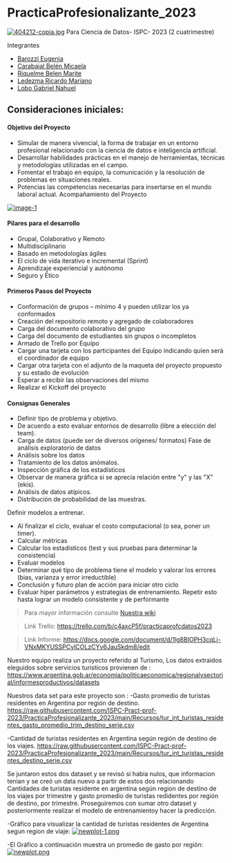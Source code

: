 # PracticaProfesionalizante_2023
[![404212-copia.jpg](https://i.postimg.cc/76ns4rK2/404212-copia.jpg)](https://postimg.cc/2b3FdMRk)
Para Ciencia de Datos- ISPC- 2023 (2 cuatrimestre)

Integrantes

- [Barozzi Eugenia](https://github.com/BarozziEugenia)
- [Carabajal Belén Micaela](https://github.com/Belenmcp)
- [Riquelme Belen Marite](https://github.com/bely092)
- [Ledezma Ricardo Mariano](https://github.com/mledezma2022)
- [Lobo Gabriel Nahuel](https://github.com/Nahulobo10)


## Consideraciones iniciales:
#### Objetivo del Proyecto 
* Simular de manera vivencial, la forma de trabajar en un entorno
profesional relacionado con la ciencia de datos e inteligencia
artificial.
* Desarrollar habilidades prácticas en el manejo de herramientas,
técnicas y metodologías utilizadas en el campo.
* Fomentar el trabajo en equipo, la comunicación y la resolución de
problemas en situaciones reales.
* Potencias las competencias necesarias para insertarse en el mundo
laboral actual.
Acompañamiento del Proyecto

<a href="https://ibb.co/nDj5DCx"><img src="https://i.ibb.co/64Ff4Bj/image-1.png" alt="image-1" border="0"></a>

#### Pilares para el desarrollo
* Grupal, Colaborativo y Remoto
* Multidisciplinario
* Basado en metodologías ágiles
* El ciclo de vida iterativo e incremental (Sprint)
* Aprendizaje experiencial y autónomo
* Seguro y Ético

#### Primeros Pasos del Proyecto
* Conformación de grupos – mínimo 4 y pueden utilizar los ya conformados
* Creación del repositorio remoto y agregado de colaboradores
* Carga del documento colaborativo del grupo
* Carga del documento de estudiantes sin grupos o incompletos
* Armado de Trello por Equipo
* Cargar una tarjeta con los participantes del Equipo indicando quien será el coordinador de equipo
* Cargar otra tarjeta con el adjunto de la maqueta del proyecto propuesto y su estado de evolución
* Esperar a recibir las observaciones del mismo
* Realizar el Kickoff del proyecto

#### Consignas Generales
* Definir tipo de problema y objetivo.
* De acuerdo a esto evaluar entornos de desarrollo (libre a elección del team).
* Carga de datos (puede ser de diversos orígenes/ formatos)
 Fase de análisis exploratorio de datos
* Análisis sobre los datos
* Tratamiento de los datos anómalos.
* Inspección gráfica de los estadísticos
* Observar de manera gráfica si se aprecia relación entre "y" y las "X" (ekis).
* Análisis de datos atípicos.
* Distribución de probabilidad de las muestras.

Definir modelos a entrenar.
* Al finalizar el ciclo, evaluar el costo computacional (o sea, poner un timer).
* Calcular métricas
* Calcular los estadísticos (test y sus pruebas para determinar la consistencia)
* Evaluar modelos
* Determinar qué tipo de problema tiene el modelo y valorar los errores (bias,
varianza y error irreductible)
* Conclusión y futuro plan de acción para iniciar otro ciclo
* Evaluar hiper parámetros y estrategias de entrenamiento.
Repetir esto hasta lograr un modelo consistente y de performante

>Para mayor información consulte 
[Nuestra wiki](https://github.com/ISPC-Pract-prof-2023/PracticaProfesionalizante_2023/wiki)

>Link Trello: https://trello.com/b/c4axcP5f/practicaprofcdatos2023

>Link Informe: https://docs.google.com/document/d/1lg8BIOPH3cqLj-VNxMKYUSSPCylCOLzCYv6JauSkdm8/edit



Nuestro equipo realiza un proyecto referido al Turismo, Los datos extraidos eleguidos sobre servicios turisticos provienen de : https://www.argentina.gob.ar/economia/politicaeconomica/regionalysectorial/informesproductivos/datasets

Nuestros data set para este proyecto son :
-Gasto promedio de turistas residentes en Argentina por región de destino.
https://raw.githubusercontent.com/ISPC-Pract-prof-2023/PracticaProfesionalizante_2023/main/Recursos/tur_int_turistas_residentes_gasto_promedio_trim_destino_serie.csv

-Cantidad de turistas residentes en Argentina según región de destino de los viajes.
https://raw.githubusercontent.com/ISPC-Pract-prof-2023/PracticaProfesionalizante_2023/main/Recursos/tur_int_turistas_residentes_destino_serie.csv

Se juntaron estos dos dataset y se revisó si habia nulos,  que informacion tenian y se creó un data nuevo a partir de estos dos relacionando Cantidades de turistas residente en argentina según region de destino de los viajes por trimestre y gasto promedio de turistas redidentes por región de destino, por trimestre.
Proseguiremos con sumar otro dataset y posteriormente realizar el modelo de entrenamientoy hacer la predicción.

-Gráfico para visualizar la cantidad de turistas residentes de Argentina segun region de viaje:
[![newplot-1.png](https://i.postimg.cc/P5FsLPMW/newplot-1.png)](https://postimg.cc/VJMHpspv)

-El Gráfico a continuación muestra un promedio de gasto por región:
[![newplot.png](https://i.postimg.cc/G2DCndGk/newplot.png)](https://postimg.cc/TLTSr8kw)